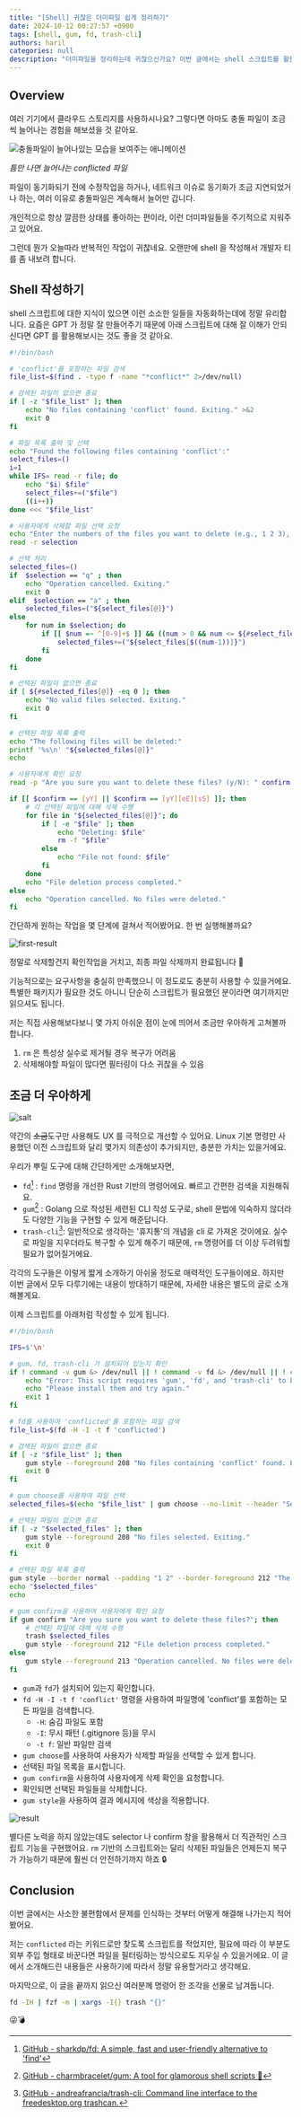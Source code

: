 ```yaml
---
title: "[Shell] 귀찮은 더미파일 쉽게 정리하기"
date: 2024-10-12 00:27:57 +0900
tags: [shell, gum, fd, trash-cli]
authors: haril
categories: null
description: "더미파일을 정리하는데 귀찮으신가요? 이번 글에서는 shell 스크립트를 활용하여 더미파일을 쉽게 정리하는 방법을 소개해드립니다."
---
```


## Overview

여러 기기에서 클라우드 스토리지를 사용하시나요? 그렇다면 아마도 충돌 파일이 조금씩 늘어나는 경험을 해보셨을 것 같아요.

![충돌파일이 늘어나있는 모습을 보여주는 애니메이션](https://i.imgur.com/wExLU6I.gif)

_틈만 나면 늘어나는 conflicted 파일_

파일이 동기화되기 전에 수정작업을 하거나, 네트워크 이슈로 동기화가 조금 지연되었거나 하는, 여러 이유로 충돌파일은 계속해서 늘어만 갑니다.

개인적으로 항상 깔끔한 상태를 좋아하는 편이라, 이런 더미파일들을 주기적으로 지워주고 있어요.

그런데 뭔가 오늘따라 반복적인 작업이 귀찮네요. 오랜만에 shell 을 작성해서 개발자 티를 좀 내보려 합니다.

<!-- truncate -->

## Shell 작성하기

shell 스크립트에 대한 지식이 있으면 이런 소소한 일들을 자동화하는데에 정말 유리합니다. 요즘은 GPT 가 정말 잘 만들어주기 때문에 아래 스크립트에 대해 잘 이해가 안되신다면 GPT 를 활용해보시는 것도 좋을 것 같아요.

```bash
#!/bin/bash

# 'conflict'를 포함하는 파일 검색
file_list=$(find . -type f -name "*conflict*" 2>/dev/null)

# 검색된 파일이 없으면 종료
if [ -z "$file_list" ]; then
    echo "No files containing 'conflict' found. Exiting." >&2
    exit 0
fi

# 파일 목록 출력 및 선택
echo "Found the following files containing 'conflict':"
select_files=()
i=1
while IFS= read -r file; do
    echo "$i) $file"
    select_files+=("$file")
    ((i++))
done <<< "$file_list"

# 사용자에게 삭제할 파일 선택 요청
echo "Enter the numbers of the files you want to delete (e.g., 1 2 3), or 'a' for all, or 'q' to quit:"
read -r selection

# 선택 처리
selected_files=()
if  $selection == "q" ; then
    echo "Operation cancelled. Exiting."
    exit 0
elif  $selection == "a" ; then
    selected_files=("${select_files[@]}")
else
    for num in $selection; do
        if [[ $num =~ ^[0-9]+$ ]] && ((num > 0 && num <= ${#select_files[@]})); then
            selected_files+=("${select_files[$((num-1))]}")
        fi
    done
fi

# 선택된 파일이 없으면 종료
if [ ${#selected_files[@]} -eq 0 ]; then
    echo "No valid files selected. Exiting."
    exit 0
fi

# 선택된 파일 목록 출력
echo "The following files will be deleted:"
printf '%s\n' "${selected_files[@]}"
echo

# 사용자에게 확인 요청
read -p "Are you sure you want to delete these files? (y/N): " confirm

if [[ $confirm == [yY] || $confirm == [yY][eE][sS] ]]; then
    # 각 선택된 파일에 대해 삭제 수행
    for file in "${selected_files[@]}"; do
        if [ -e "$file" ]; then
            echo "Deleting: $file"
            rm -f "$file"
        else
            echo "File not found: $file"
        fi
    done
    echo "File deletion process completed."
else
    echo "Operation cancelled. No files were deleted."
fi
```

간단하게 원하는 작업을 몇 단계에 걸쳐서 적어봤어요. 한 번 실행해볼까요?

![first-result](https://i.imgur.com/wI3rvym.gif)

정말로 삭제할건지 확인작업을 거치고, 최종 파일 삭제까지 완료됩니다 🎉

기능적으로는 요구사항을 충실히 만족했으니 이 정도로도 충분히 사용할 수 있을거에요. 특별한 패키지가 필요한 것도 아니니 단순히 스크립트가 필요했던 분이라면 여기까지만 읽으셔도 됩니다.

저는 직접 사용해보다보니 몇 가지 아쉬운 점이 눈에 띄어서 조금만 우아하게 고쳐볼까 합니다.

1. `rm` 은 특성상 실수로 제거될 경우 복구가 어려움
2. 삭제해야할 파일이 많다면 필터링이 다소 귀찮을 수 있음

## 조금 더 우아하게

![salt](https://i.imgur.com/VkruAdx.png)

약간의 ~~소금~~도구만 사용해도 UX 를 극적으로 개선할 수 있어요. Linux 기본 명령만 사용했던 이전 스크립트와 달리 몇가지 의존성이 추가되지만, 충분한 가치는 있을거에요.

우리가 뿌릴 도구에 대해 간단하게만 소개해보자면,

- `fd`[^fn-nth-1] : `find` 명령을 개선한 Rust 기반의 명령어에요. 빠르고 간편한 검색을 지원해줘요.
- `gum`[^fn-nth-2] : Golang 으로 작성된 세련된 CLI 작성 도구로, shell 문법에 익숙하지 않더라도 다양한 기능을 구현할 수 있게 해준답니다.
- `trash-cli`[^fn-nth-3]: 일반적으로 생각하는 '휴지통'의 개념을 cli 로 가져온 것이에요. 실수로 파일을 지우더라도 복구할 수 있게 해주기 때문에, `rm` 명령어를 더 이상 두려워할 필요가 없어질거에요.

각각의 도구들은 이렇게 짧게 소개하기 아쉬울 정도로 매력적인 도구들이에요. 하지만 이번 글에서 모두 다루기에는 내용이 방대하기 때문에, 자세한 내용은 별도의 글로 소개해볼게요.

이제 스크립트를 아래처럼 작성할 수 있게 됩니다.

```bash
#!/bin/bash

IFS=$'\n'

# gum, fd, trash-cli 가 설치되어 있는지 확인
if ! command -v gum &> /dev/null || ! command -v fd &> /dev/null || ! command -v trash &> /dev/null; then
    echo "Error: This script requires 'gum', 'fd', and 'trash-cli' to be installed."
    echo "Please install them and try again."
    exit 1
fi

# fd를 사용하여 'conflicted'를 포함하는 파일 검색
file_list=$(fd -H -I -t f 'conflicted')

# 검색된 파일이 없으면 종료
if [ -z "$file_list" ]; then
    gum style --foreground 208 "No files containing 'conflict' found. Exiting."
    exit 0
fi

# gum choose를 사용하여 파일 선택
selected_files=$(echo "$file_list" | gum choose --no-limit --header "Select files to delete (Space to select, Enter to confirm):")

# 선택된 파일이 없으면 종료
if [ -z "$selected_files" ]; then
    gum style --foreground 208 "No files selected. Exiting."
    exit 0
fi

# 선택된 파일 목록 출력
gum style --border normal --padding "1 2" --border-foreground 212 "The following files will be deleted:"
echo "$selected_files"
echo

# gum confirm을 사용하여 사용자에게 확인 요청
if gum confirm "Are you sure you want to delete these files?"; then
    # 선택된 파일에 대해 삭제 수행
    trash $selected_files
    gum style --foreground 212 "File deletion process completed."
else
    gum style --foreground 213 "Operation cancelled. No files were deleted."
fi
```

- `gum`과 `fd`가 설치되어 있는지 확인합니다.
- `fd -H -I -t f 'conflict'` 명령을 사용하여 파일명에 'conflict'를 포함하는 모든 파일을 검색합니다.
    - `-H`: 숨김 파일도 포함
    - `-I`: 무시 패턴 (.gitignore 등)을 무시
    - `-t f`: 일반 파일만 검색
- `gum choose`를 사용하여 사용자가 삭제할 파일을 선택할 수 있게 합니다.
- 선택된 파일 목록을 표시합니다.
- `gum confirm`을 사용하여 사용자에게 삭제 확인을 요청합니다.
- 확인되면 선택된 파일들을 삭제합니다.
- `gum style`을 사용하여 결과 메시지에 색상을 적용합니다.

![result](https://i.imgur.com/evtMYm4.gif)

별다른 노력을 하지 않았는데도 selector 나 confirm 창을 활용해서 더 직관적인 스크립트 기능을 구현했어요. `rm` 기반의 스크립트와는 달리 삭제된 파일들은 언제든지 복구가 가능하기 때문에 훨씬 더 안전하기까지 하죠 🔒

## Conclusion

이번 글에서는 사소한 불편함에서 문제를 인식하는 것부터 어떻게 해결해 나가는지 적어봤어요.

저는 `conflicted` 라는 키워드로만 찾도록 스크립트를 적었지만, 필요에 따라 이 부분도 외부 주입 형태로 바꾼다면 파일을 필터링하는 방식으로도 지우실 수 있을거에요. 이 글에서 소개해드린 내용들은 사용하기에 따라서 정말 유용할거라고 생각해요.

마지막으로, 이 글을 끝까지 읽으신 여러분께 명령어 한 조각을 선물로 남겨둡니다.

```bash
fd -IH | fzf -m | xargs -I{} trash "{}"
```

😜💣

[^fn-nth-1]: [GitHub - sharkdp/fd: A simple, fast and user-friendly alternative to 'find'](https://github.com/sharkdp/fd)
[^fn-nth-2]: [GitHub - charmbracelet/gum: A tool for glamorous shell scripts 🎀](https://github.com/charmbracelet/gum)
[^fn-nth-3]: [GitHub - andreafrancia/trash-cli: Command line interface to the freedesktop.org trashcan.](https://github.com/andreafrancia/trash-cli)

